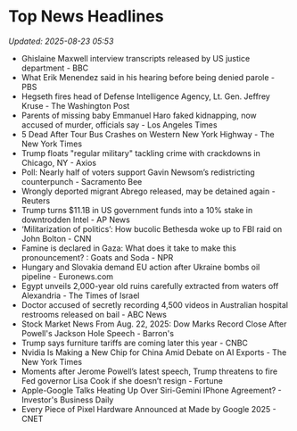 # Top News Headlines

_Updated: 2025-08-23 05:53_

- Ghislaine Maxwell interview transcripts released by US justice department - BBC
- What Erik Menendez said in his hearing before being denied parole - PBS
- Hegseth fires head of Defense Intelligence Agency, Lt. Gen. Jeffrey Kruse - The Washington Post
- Parents of missing baby Emmanuel Haro faked kidnapping, now accused of murder, officials say - Los Angeles Times
- 5 Dead After Tour Bus Crashes on Western New York Highway - The New York Times
- Trump floats "regular military" tackling crime with crackdowns in Chicago, NY - Axios
- Poll: Nearly half of voters support Gavin Newsom’s redistricting counterpunch - Sacramento Bee
- Wrongly deported migrant Abrego released, may be detained again - Reuters
- Trump turns $11.1B in US government funds into a 10% stake in downtrodden Intel - AP News
- ‘Militarization of politics’: How bucolic Bethesda woke up to FBI raid on John Bolton - CNN
- Famine is declared in Gaza: What does it take to make this pronouncement? : Goats and Soda - NPR
- Hungary and Slovakia demand EU action after Ukraine bombs oil pipeline - Euronews.com
- Egypt unveils 2,000-year old ruins carefully extracted from waters off Alexandria - The Times of Israel
- Doctor accused of secretly recording 4,500 videos in Australian hospital restrooms released on bail - ABC News
- Stock Market News From Aug. 22, 2025: Dow Marks Record Close After Powell's Jackson Hole Speech - Barron's
- Trump says furniture tariffs are coming later this year - CNBC
- Nvidia Is Making a New Chip for China Amid Debate on AI Exports - The New York Times
- Moments after Jerome Powell’s latest speech, Trump threatens to fire Fed governor Lisa Cook if she doesn’t resign - Fortune
- Apple-Google Talks Heating Up Over Siri-Gemini IPhone Agreement? - Investor's Business Daily
- Every Piece of Pixel Hardware Announced at Made by Google 2025 - CNET